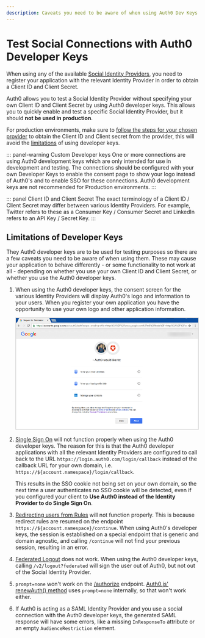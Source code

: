 ```yaml
---
description: Caveats you need to be aware of when using Auth0 Dev Keys for social providers.
---
```


# Test Social Connections with Auth0 Developer Keys 

When using any of the available [Social Identity Providers](/identityproviders#social), you need to register your application with the relevant Identity Provider in order to obtain a Client ID and Client Secret.

Auth0 allows you to test a Social Identity Provider without specifying your own Client ID and Client Secret by using Auth0 developer keys. This allows you to quickly enable and test a specific Social Identity Provider, but it should **not be used in production**.

For production environments, make sure to [follow the steps for your chosen provider](/identityproviders) to obtain the Client ID and Client secret from the provider, this will avoid the [limitations](#limitations-of-developer-keys) of using developer keys.

::: panel-warning Custom Developer keys
One or more connections are using Auth0 development keys which are only intended for use in development and testing. The connections should be configured with your own Developer Keys to enable the consent page to show your logo instead of Auth0's and to enable SSO for these connections. Auth0 development keys are not recommended for Production environments.
:::

::: panel Client ID and Client Secret
The exact terminology of a Client ID / Client Secret may differ between various Identity Providers. For example, Twitter refers to these as a Consumer Key / Consumer Secret and LinkedIn refers to an API Key / Secret Key.
:::

## Limitations of Developer Keys

They Auth0 developer keys are to be used for testing purposes so there are a few caveats you need to be aware of when using them. These may cause your application to behave differently - or some functionality to not work at all - depending on whether you use your own Client ID and Client Secret, or whether you use the Auth0 developer keys.

1. When using the Auth0 developer keys, the consent screen for the various Identity Providers will display Auth0's logo and information to your users. When you register your own application you have the opportunity to use your own logo and other application information.

    ![](/media/articles/connections/social/devkeys/consent-screen.png)

2. [Single Sign On](/sso) will not function properly when using the Auth0 developer keys. The reason for this is that the Auth0 developer applications with all the relevant Identity Providers are configured to call back to the URL `https://login.auth0.com/login/callback` instead of the callback URL for your own domain, i.e.  `https://${account.namespace}/login/callback`.

    This results in the SSO cookie not being set on your own domain, so the next time a user authenticates no SSO cookie will be detected, even if you configured your client to **Use Auth0 instead of the Identity Provider to do Single Sign On**.

3. [Redirecting users from Rules](/rules/redirect) will not function properly. This is because redirect rules are resumed on the endpoint `https://${account.namespace}/continue`. When using Auth0's developer keys, the session is established on a special endpoint that is generic and domain agnostic, and calling `/continue` will not find your previous session, resulting in an error.

4. [Federated Logout](/logout#log-out-a-user) does not work. When using the Auth0 developer keys, calling `/v2/logout?federated` will sign the user out of Auth0, but not out of the Social Identity Provider.

5. `prompt=none` won't work on the [/authorize](/api/authentication/reference#social) endpoint. [Auth0.js' renewAuth() method](/libraries/auth0js#using-renewauth-to-acquire-new-tokens) uses `prompt=none` internally, so that won't work either.

6. If Auth0 is acting as a SAML Identity Provider and you use a social connection with the Auth0 developer keys, the generated SAML response will have some errors, like a missing `InResponseTo` attribute or an empty `AudienceRestriction` element.
